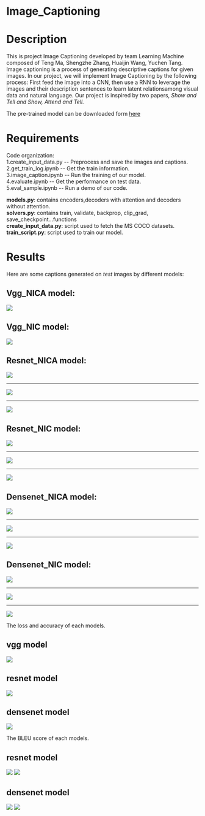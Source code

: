 # Image_Captioning

Description
===========
This is project Image Captioning developed by team Learning Machine composed of Teng Ma, Shengzhe Zhang, Huaijin Wang, Yuchen Tang. Image captioning is a process of generating descriptive captions for given images. In our project, we will implement Image Captioning by the following process: First feed the image into a CNN, then use a RNN to leverage the images and their description sentences to learn latent relationsamong visual data and natural language. Our project is inspired by two papers, *Show and Tell and Show, Attend and Tell.*

The pre-trained model can be downloaded form [here](https://drive.google.com/open?id=1D31XAK71hzU4G9RCVLmQwV06pnpUmMFD)

Requirements
============
Code organization:<br/> 
1.create_input_data.py -- Preprocess and save the images and captions.<br/>
2.get_train_log.ipynb -- Get the train information.<br/>
3.image_caption.ipynb -- Run the training of our model.<br/>
4.evaluate.ipynb -- Get the performance on test data.<br/>
5.eval_sample.ipynb -- Run a demo of our code.<br/>

**models.py**: contains encoders,decoders with attention and decoders without attention.<br/>
**solvers.py**: contains train, validate, backprop, clip_grad, save_checkpoint...functions<br/>
**create_input_data.py**: script used to fetch the MS COCO datasets.<br/>
**train_script.py**: script used to train our model.


Results
============

Here are some captions generated on _test_ images by different models:



Vgg_NICA model:
---

![](./result/NICA_sample_vgg.png)


Vgg_NIC model:
---

![](./result/NIC_sample_vgg.JPG)



Resnet_NICA model:
---

![](./result/12689Res_resnet_NICA.png)

---

![](./result/1713Res_resnet_NICA.png)

---

![](./result/i29_Res_resnet_NICA.png)


Resnet_NIC model:
---

![](./result/1713Res_resnet_NIC.png)

---

![](./result/12689Res_resnet_NIC.png)

---

![](./result/i29_Res_resnet_NIC.png)

Densenet_NICA model:
---

![](./result/horses_1713_NICA_DENSENET.png)

---

![](./result/skateboard_12689_NICA_DENSENET.png)

---

![](./result/sign_i29_nica_densenet.png)

Densenet_NIC model:
---

![](./result/horses_1713_NIC_DENSENET.png)

---

![](./result/skateboard_12689_NIC_DENSENET.png)

---

![](./result/sign_i29_nic_densenet.png)



The loss and accuracy of each models.

vgg model
--
![](./result/vgg_train_loss.png)

resnet model
--
![](./result/resnet101_acc_loss.png)

densenet model
--
![](./result/dense_full.png)


The BLEU score of each models.


resnet model
--
![](./result/resnet101_NIC_BLEU.png)
![](./result/resnet101_NICA_BLEU.png)

densenet model
--
![](./result/NIC_DENSENET_BLEU.png)
![](./result/NICA_DENSENET_BLEU.png)
